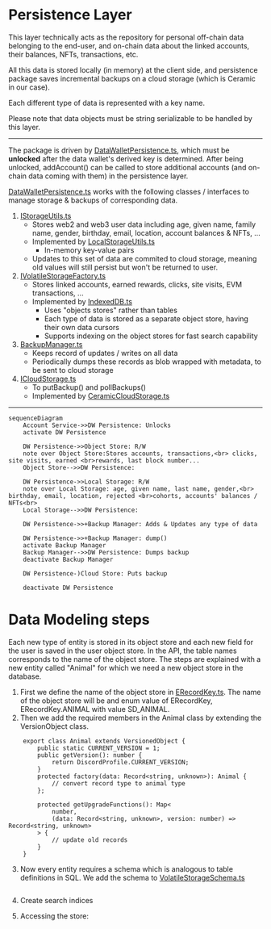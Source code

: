 # Persistence Layer

This layer technically acts as the repository for personal off-chain data belonging to the end-user, and on-chain data about the linked accounts, their balances, NFTs, transactions, etc. 

All this data is stored locally (in memory) at the client side, and persistence package saves incremental backups on a cloud storage (which is Ceramic in our case). 

Each different type of data is represented with a key name.

Please note that data objects must be string serializable to be handled by this layer.

---

The package is driven by [DataWalletPersistence.ts](/packages/persistence/src/DataWalletPersistence.ts), which must be **unlocked** after the data wallet's derived key is determined.
After being unlocked, addAccount() can be called to store additional accounts (and on-chain data coming with them) in the persistence layer.

[DataWalletPersistence.ts](/packages/persistence/src/DataWalletPersistence.ts) works with the following classes / interfaces to manage storage & backups of corresponding data.
1. [IStorageUtils.ts](/packages/utils/src/IStorageUtils.ts)
    - Stores web2 and web3 user data including age, given name, family name, gender, birthday, email, location, account balances & NFTs, ...
    - Implemented by [LocalStorageUtils.ts](/packages/utils/src/LocalStorageUtils.ts)
        - In-memory key-value pairs
    - Updates to this set of data are commited to cloud storage, meaning old values will still persist but won't be returned to user.
2. [IVolatileStorageFactory.ts](/packages/persistence/src/volatile/IVolatileStorageFactory.ts)
    - Stores linked accounts, earned rewards, clicks, site visits, EVM transactions, ...
    - Implemented by [IndexedDB.ts](/packages/persistence/src/volatile/IndexedDB.ts)
        - Uses "objects stores" rather than tables
        - Each type of data is stored as a separate object store, having their own data cursors
        - Supports indexing on the object stores for fast search capability
3. [BackupManager.ts](/packages/persistence/src/backup/BackupManager.ts)
    - Keeps record of updates / writes on all data
    - Periodically dumps these records as blob wrapped with metadata, to be sent to cloud storage
4. [ICloudStorage.ts](/packages/persistence/src/cloud/ICloudStorage.ts)
    - To putBackup() and pollBackups()
    - Implemented by [CeramicCloudStorage.ts](/packages/persistence/src/cloud/CeramicCloudStorage.ts)
    
---

```mermaid
sequenceDiagram
    Account Service->>DW Persistence: Unlocks
    activate DW Persistence
    
    DW Persistence->>Object Store: R/W
    note over Object Store:Stores accounts, transactions,<br> clicks, site visits, earned <br>rewards, last block number...
    Object Store-->>DW Persistence: 

    DW Persistence->>Local Storage: R/W 
    note over Local Storage: age, given name, last name, gender,<br> birthday, email, location, rejected <br>cohorts, accounts' balances / NFTs<br>
    Local Storage-->>DW Persistence: 

    DW Persistence->>+Backup Manager: Adds & Updates any type of data

    DW Persistence->>+Backup Manager: dump()
    activate Backup Manager
    Backup Manager-->>DW Persistence: Dumps backup
    deactivate Backup Manager

    DW Persistence-)Cloud Store: Puts backup

    deactivate DW Persistence
```

# Data Modeling steps
Each new type of entity is stored in its object store and each new field for the user is saved in the user object store. In the API, the table names corresponds to the name of the object store. The steps are explained with a new entity called "Animal" for which we need a new object store in the database.

1. First we define the name of the object store in [ERecordKey.ts](./../../packages/persistence/src/ELocalStorageKey.ts). The name of the object store will be and enum value of ERecordKey, ERecordKey.ANIMAL with value SD_ANIMAL.
2. Then we add the required members in the Animal class by extending the VersionObject class.

```
    export class Animal extends VersionedObject {
        public static CURRENT_VERSION = 1;
        public getVersion(): number {
            return DiscordProfile.CURRENT_VERSION;
        }
        protected factory(data: Record<string, unknown>): Animal {
            // convert record type to animal type
        };

        protected getUpgradeFunctions(): Map<
            number,
            (data: Record<string, unknown>, version: number) => Record<string, unknown>
        > {
            // update old records
        }
    }
```
3. Now every entity requires a schema which is analogous to table definitions in SQL. We add the schema to [VolatileStorageSchema.ts](./../../packages/persistence/src/volatile/VolatileStorageSchema.ts)
```

```

4. Create search indices

5. Accessing the store:

